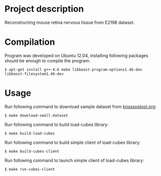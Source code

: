 Project description
==

Reconstructing mouse retina nervous tissue from E2198 dataset.

Compilation
==

Program was developed on Ubuntu 12.04, installing following packages should be enough to compile the program:

`$ apt-get install g++-4.6 make libboost-program-options1.46-dev libboost-filesystem1.46-dev`

Usage
==

Run following command to download sample dataset from [knossostool.org](http://www.knossostool.org/get.html):

`$ make download-small-dataset`

Run following command to build load-cubes library:

`$ make build-load-cubes`

Run following command to build simple client of load-cubes library:

`$ make build-cubes-client`

Run following command to launch simple client of load-cubes library:

`$ make run-cubes-client`
